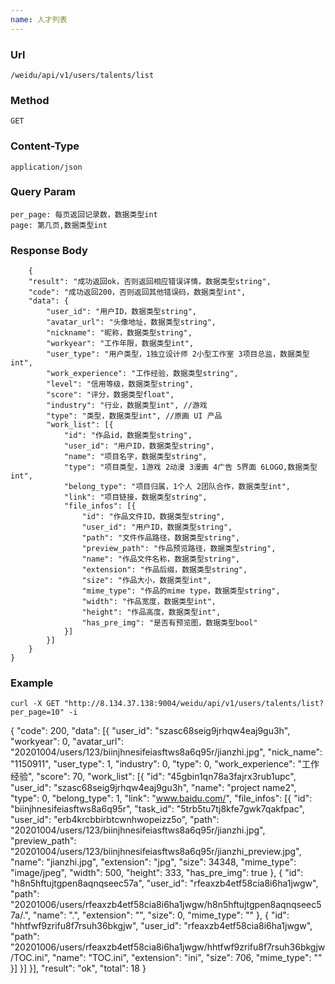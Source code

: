 ```yaml
---
name: 人才列表
---
```

    
### Url
    /weidu/api/v1/users/talents/list
    
### Method
    GET

### Content-Type
    application/json    

### Query Param
    per_page: 每页返回记录数，数据类型int
    page: 第几页,数据类型int

### Response Body

        {
        "result": "成功返回ok，否则返回相应错误详情，数据类型string",
        "code": "成功返回200，否则返回其他错误码，数据类型int", 
        "data": {
            "user_id": "用户ID，数据类型string",
            "avatar_url": "头像地址，数据类型string",
            "nickname": "昵称，数据类型string",
            "workyear": "工作年限，数据类型int",
            "user_type": "用户类型，1独立设计师 2小型工作室 3项目总监，数据类型int",
            "work_experience": "工作经验，数据类型string",
            "level": "信用等级，数据类型string",
            "score": "评分，数据类型float",
            "industry": "行业，数据类型int", //游戏
            "type": "类型，数据类型int", //原画 UI 产品
            "work_list": [{
                "id": "作品id，数据类型string",
                "user_id": "用户ID，数据类型string",
                "name": "项目名字，数据类型string",
                "type": "项目类型，1游戏 2动漫 3漫画 4广告 5界面 6LOGO,数据类型int",
                "belong_type": "项目归属，1个人 2团队合作，数据类型int",
                "link": "项目链接，数据类型string",
                "file_infos": [{
                    "id": "作品文件ID，数据类型string",
                    "user_id": "用户ID，数据类型string",
                    "path": "文件作品路径，数据类型string",
                    "preview_path": "作品预览路径，数据类型string",
                    "name": "作品文件名称，数据类型string",
                    "extension": "作品后缀，数据类型string",
                    "size": "作品大小，数据类型int",
                    "mime_type": "作品的mime type，数据类型string",
                    "width": "作品宽度，数据类型int",
                    "height": "作品高度，数据类型int",
                    "has_pre_img": "是否有预览图，数据类型bool"
                }]
            }]
        }
    }

### Example

    curl -X GET "http://8.134.37.138:9004/weidu/api/v1/users/talents/list?per_page=10" -i

   {
	"code": 200,
	"data": [{
		"user_id": "szasc68seig9jrhqw4eaj9gu3h",
		"workyear": 0,
		"avatar_url": "20201004/users/123/biinjhnesifeiasftws8a6q95r/jianzhi.jpg",
		"nick_name": "1150911",
		"user_type": 1,
		"industry": 0,
		"type": 0,
		"work_experience": "工作经验",
		"score": 70,
		"work_list": [{
			"id": "45gbin1qn78a3fajrx3rub1upc",
			"user_id": "szasc68seig9jrhqw4eaj9gu3h",
			"name": "project name2",
			"type": 0,
			"belong_type": 1,
			"link": "www.baidu.com/",
			"file_infos": [{
				"id": "biinjhnesifeiasftws8a6q95r",
				"task_id": "5trb5tu7tj8kfe7gwk7qakfpac",
				"user_id": "erb4krcbbirbtcwnhwopeizz5o",
				"path": "20201004/users/123/biinjhnesifeiasftws8a6q95r/jianzhi.jpg",
				"preview_path": "20201004/users/123/biinjhnesifeiasftws8a6q95r/jianzhi_preview.jpg",
				"name": "jianzhi.jpg",
				"extension": "jpg",
				"size": 34348,
				"mime_type": "image/jpeg",
				"width": 500,
				"height": 333,
				"has_pre_img": true
			}, {
				"id": "h8n5hftujtgpen8aqnqseec57a",
				"user_id": "rfeaxzb4etf58cia8i6ha1jwgw",
				"path": "20201006/users/rfeaxzb4etf58cia8i6ha1jwgw/h8n5hftujtgpen8aqnqseec57a/.",
				"name": ".",
				"extension": "",
				"size": 0,
				"mime_type": ""
			}, {
				"id": "hhtfwf9zrifu8f7rsuh36bkgjw",
				"user_id": "rfeaxzb4etf58cia8i6ha1jwgw",
				"path": "20201006/users/rfeaxzb4etf58cia8i6ha1jwgw/hhtfwf9zrifu8f7rsuh36bkgjw/TOC.ini",
				"name": "TOC.ini",
				"extension": "ini",
				"size": 706,
				"mime_type": ""
			}]
		}]
	}],
	"result": "ok",
	"total": 18
}